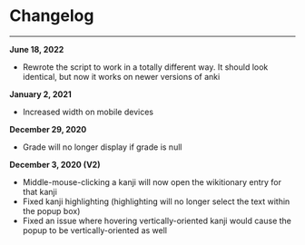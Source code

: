 # Changelog

----

**June 18, 2022**

* Rewrote the script to work in a totally different way. It should look identical, but now it works on newer versions of anki

**January 2, 2021**

* Increased width on mobile devices

**December 29, 2020**

* Grade will no longer display if grade is null

**December 3, 2020 (V2)**

* Middle-mouse-clicking a kanji will now open the wikitionary entry for that kanji
* Fixed kanji highlighting (highlighting will no longer select the text within the popup box)
* Fixed an issue where hovering vertically-oriented kanji would cause the popup to be vertically-oriented as well
